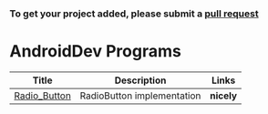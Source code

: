
### To get your project added, please submit a [pull request](https://github.com/Punithify/sample/pulls)

AndroidDev Programs
======

Title | Description | Links
------        |      ------     |      ------
[Radio_Button](https://github.com/Smith-Coder/Android_Radio_Button.git)  |   RadioButton implementation   |     **nicely**

